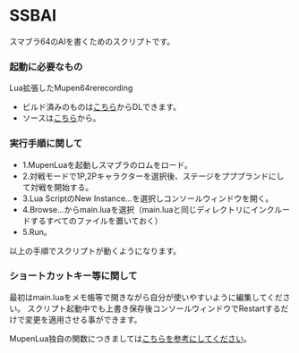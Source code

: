 # SSBAI
スマブラ64のAIを書くためのスクリプトです。


### 起動に必要なもの
Lua拡張したMupen64rerecording
- ビルド済みのものは[こちら](https://code.google.com/archive/p/mupen64-rr/downloads)からDLできます。
- ソースは[こちら](https://github.com/anta-/mupen64-rr-lua-)から。


### 実行手順に関して
- 1.MupenLuaを起動しスマブラのロムをロード。
- 2.対戦モードで1P,2Pキャラクターを選択後、ステージをプププランドにして対戦を開始する。
- 3.Lua ScriptのNew Instance...を選択しコンソールウィンドウを開く。
- 4.Browse...からmain.luaを選択（main.luaと同じディレクトリにインクルードするすべてのファイルを置いておく）
- 5.Run。

以上の手順でスクリプトが動くようになります。

### ショートカットキー等に関して
最初はmain.luaをメモ帳等で開きながら自分が使いやすいように編集してください。
スクリプト起動中でも上書き保存後コンソールウィンドウでRestartするだけで変更を適用させる事ができます。



MupenLua独自の関数につきましては[こちらを参考にしてください](https://code.google.com/archive/p/mupen64-rr/wikis/EmuLua.wiki)。
